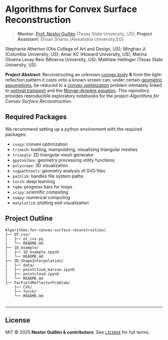 # Algorithms for Convex Surface Reconstruction

> **Mentor:** [Prof. Nestor Guillén](https://www.ndguillen.com/) (Texas State University, US);
> **Project  Assistant:** Ehsan Shams (Alexandria University,EG)

Stephanie Atherton (Otis College of Art and Design, US); Minghao Ji (Columbia University, US); Amar KC (Howard University, US); Marina Oliveira Levay Reis (Minerva University, US);  Matthew Hellinger (Texas State University, US).     

**Project Abstract**: Reconstructing an unknown [convex body](https://en.wikipedia.org/wiki/Convex_body) **S** from the light-reflection pattern it casts onto a known screen can, under certain [geometric assumptions](https://github.com/Ehsan494/Algorithms-for-convex-surface-reconstruction/blob/main/Selected%20Papers/2019_PrimerOnGJE.pdf), be reduced to a [convex optimization](https://en.wikipedia.org/wiki/Convex_optimization)  problem intimately linked to [optimal transport](https://github.com/Ehsan494/Algorithms-for-convex-surface-reconstruction/blob/main/Selected%20Papers/Solomon_OT_DiscreteDomains.pdf) and the [Monge–Ampère equation](https://en.wikipedia.org/wiki/Monge%E2%80%93Amp%C3%A8re_equation).
This repository provides reproducible exploratory notebooks for the project *Algorithms for Convex Surface Reconstruction*.

## Required Packages
We recommend setting up a python environment with the required packages:
- `cvxpy`: convex optimization 
- `trimesh`: loading, manipulating, visualizing triangular meshes
- `triangle`: 2D triangular mesh generator 
- `gpytoolbox`: geometry processing utility functions
- `polyscope`: 3D visualization
- `svgpathtools`: geometry analysis of SVG files
- `pathlib`: handles file system paths 
- `torch`: deep learning
- `tqdm`: progress bars for loops
- `scipy`: scientific computing 
- `numpy`: numerical computing
- `matplotlib`: plotting and visualization
  
## Project Outline 

```
Algorithms-for-conves-surface-reconstruction/
├── OT_cvx/
|   ├── ot_cvx.py               
│   └── README.md                  
├── 1D_example/
│   ├── 1D_example.ipynb              
│   └── README.md        
├── 3D_ShapeInterpolation/
│   ├── data/
|   ├── pointcloud_marina.ipynb
|   ├── pointcloud.ipynb
|   └── README.md
├── FarFieldReflectorProblem/
    ├── CVX/
    ├── Torch/
    └── README.md
 
```




---


## License <a id="license"></a>

MIT © 2025 **Nestor Guillén & contributors**.
See [`LICENSE`](LICENSE) for full terms.
